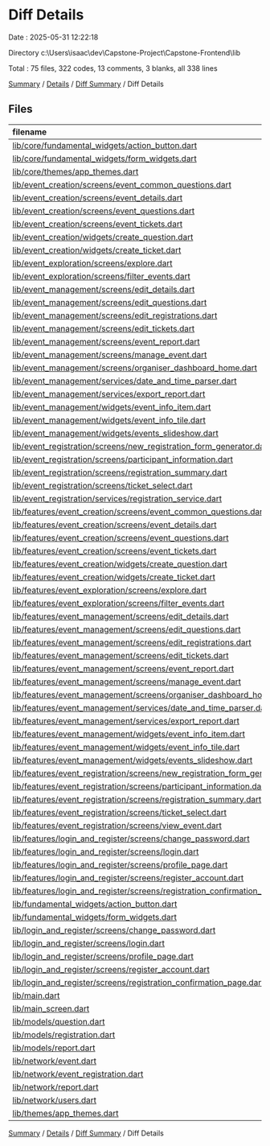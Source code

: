 # Diff Details

Date : 2025-05-31 12:22:18

Directory c:\\Users\\isaac\\dev\\Capstone-Project\\Capstone-Frontend\\lib

Total : 75 files,  322 codes, 13 comments, 3 blanks, all 338 lines

[Summary](results.md) / [Details](details.md) / [Diff Summary](diff.md) / Diff Details

## Files
| filename | language | code | comment | blank | total |
| :--- | :--- | ---: | ---: | ---: | ---: |
| [lib/core/fundamental\_widgets/action\_button.dart](/lib/core/fundamental_widgets/action_button.dart) | Dart | 32 | 0 | 6 | 38 |
| [lib/core/fundamental\_widgets/form\_widgets.dart](/lib/core/fundamental_widgets/form_widgets.dart) | Dart | 42 | 3 | 5 | 50 |
| [lib/core/themes/app\_themes.dart](/lib/core/themes/app_themes.dart) | Dart | 54 | 22 | 2 | 78 |
| [lib/event\_creation/screens/event\_common\_questions.dart](/lib/event_creation/screens/event_common_questions.dart) | Dart | -136 | 0 | -10 | -146 |
| [lib/event\_creation/screens/event\_details.dart](/lib/event_creation/screens/event_details.dart) | Dart | -311 | -4 | -28 | -343 |
| [lib/event\_creation/screens/event\_questions.dart](/lib/event_creation/screens/event_questions.dart) | Dart | -122 | -10 | -18 | -150 |
| [lib/event\_creation/screens/event\_tickets.dart](/lib/event_creation/screens/event_tickets.dart) | Dart | -169 | -6 | -17 | -192 |
| [lib/event\_creation/widgets/create\_question.dart](/lib/event_creation/widgets/create_question.dart) | Dart | -206 | -7 | -15 | -228 |
| [lib/event\_creation/widgets/create\_ticket.dart](/lib/event_creation/widgets/create_ticket.dart) | Dart | -113 | -4 | -12 | -129 |
| [lib/event\_exploration/screens/explore.dart](/lib/event_exploration/screens/explore.dart) | Dart | -610 | -2 | -31 | -643 |
| [lib/event\_exploration/screens/filter\_events.dart](/lib/event_exploration/screens/filter_events.dart) | Dart | -210 | -10 | -15 | -235 |
| [lib/event\_management/screens/edit\_details.dart](/lib/event_management/screens/edit_details.dart) | Dart | -286 | 0 | -25 | -311 |
| [lib/event\_management/screens/edit\_questions.dart](/lib/event_management/screens/edit_questions.dart) | Dart | -207 | -3 | -16 | -226 |
| [lib/event\_management/screens/edit\_registrations.dart](/lib/event_management/screens/edit_registrations.dart) | Dart | -98 | 0 | -10 | -108 |
| [lib/event\_management/screens/edit\_tickets.dart](/lib/event_management/screens/edit_tickets.dart) | Dart | -420 | -6 | -30 | -456 |
| [lib/event\_management/screens/event\_report.dart](/lib/event_management/screens/event_report.dart) | Dart | -145 | -2 | -12 | -159 |
| [lib/event\_management/screens/manage\_event.dart](/lib/event_management/screens/manage_event.dart) | Dart | -126 | -6 | -9 | -141 |
| [lib/event\_management/screens/organiser\_dashboard\_home.dart](/lib/event_management/screens/organiser_dashboard_home.dart) | Dart | -69 | -2 | -12 | -83 |
| [lib/event\_management/services/date\_and\_time\_parser.dart](/lib/event_management/services/date_and_time_parser.dart) | Dart | -52 | -1 | -19 | -72 |
| [lib/event\_management/services/export\_report.dart](/lib/event_management/services/export_report.dart) | Dart | -104 | -3 | -8 | -115 |
| [lib/event\_management/widgets/event\_info\_item.dart](/lib/event_management/widgets/event_info_item.dart) | Dart | -61 | 0 | -3 | -64 |
| [lib/event\_management/widgets/event\_info\_tile.dart](/lib/event_management/widgets/event_info_tile.dart) | Dart | -76 | 0 | -5 | -81 |
| [lib/event\_management/widgets/events\_slideshow.dart](/lib/event_management/widgets/events_slideshow.dart) | Dart | -80 | -7 | -8 | -95 |
| [lib/event\_registration/screens/new\_registration\_form\_generator.dart](/lib/event_registration/screens/new_registration_form_generator.dart) | Dart | -254 | -1 | -18 | -273 |
| [lib/event\_registration/screens/participant\_information.dart](/lib/event_registration/screens/participant_information.dart) | Dart | -145 | -2 | -8 | -155 |
| [lib/event\_registration/screens/registration\_summary.dart](/lib/event_registration/screens/registration_summary.dart) | Dart | -173 | 0 | -12 | -185 |
| [lib/event\_registration/screens/ticket\_select.dart](/lib/event_registration/screens/ticket_select.dart) | Dart | -175 | -2 | -11 | -188 |
| [lib/event\_registration/services/registration\_service.dart](/lib/event_registration/services/registration_service.dart) | Dart | 0 | 0 | -1 | -1 |
| [lib/features/event\_creation/screens/event\_common\_questions.dart](/lib/features/event_creation/screens/event_common_questions.dart) | Dart | 136 | 0 | 10 | 146 |
| [lib/features/event\_creation/screens/event\_details.dart](/lib/features/event_creation/screens/event_details.dart) | Dart | 311 | 4 | 28 | 343 |
| [lib/features/event\_creation/screens/event\_questions.dart](/lib/features/event_creation/screens/event_questions.dart) | Dart | 124 | 10 | 15 | 149 |
| [lib/features/event\_creation/screens/event\_tickets.dart](/lib/features/event_creation/screens/event_tickets.dart) | Dart | 169 | 6 | 17 | 192 |
| [lib/features/event\_creation/widgets/create\_question.dart](/lib/features/event_creation/widgets/create_question.dart) | Dart | 222 | 9 | 14 | 245 |
| [lib/features/event\_creation/widgets/create\_ticket.dart](/lib/features/event_creation/widgets/create_ticket.dart) | Dart | 113 | 4 | 12 | 129 |
| [lib/features/event\_exploration/screens/explore.dart](/lib/features/event_exploration/screens/explore.dart) | Dart | 598 | 2 | 32 | 632 |
| [lib/features/event\_exploration/screens/filter\_events.dart](/lib/features/event_exploration/screens/filter_events.dart) | Dart | 210 | 10 | 15 | 235 |
| [lib/features/event\_management/screens/edit\_details.dart](/lib/features/event_management/screens/edit_details.dart) | Dart | 286 | 0 | 25 | 311 |
| [lib/features/event\_management/screens/edit\_questions.dart](/lib/features/event_management/screens/edit_questions.dart) | Dart | 198 | 10 | 13 | 221 |
| [lib/features/event\_management/screens/edit\_registrations.dart](/lib/features/event_management/screens/edit_registrations.dart) | Dart | 98 | 0 | 10 | 108 |
| [lib/features/event\_management/screens/edit\_tickets.dart](/lib/features/event_management/screens/edit_tickets.dart) | Dart | 431 | 6 | 29 | 466 |
| [lib/features/event\_management/screens/event\_report.dart](/lib/features/event_management/screens/event_report.dart) | Dart | 161 | 2 | 12 | 175 |
| [lib/features/event\_management/screens/manage\_event.dart](/lib/features/event_management/screens/manage_event.dart) | Dart | 127 | 6 | 8 | 141 |
| [lib/features/event\_management/screens/organiser\_dashboard\_home.dart](/lib/features/event_management/screens/organiser_dashboard_home.dart) | Dart | 75 | 2 | 9 | 86 |
| [lib/features/event\_management/services/date\_and\_time\_parser.dart](/lib/features/event_management/services/date_and_time_parser.dart) | Dart | 52 | 1 | 19 | 72 |
| [lib/features/event\_management/services/export\_report.dart](/lib/features/event_management/services/export_report.dart) | Dart | 112 | 4 | 9 | 125 |
| [lib/features/event\_management/widgets/event\_info\_item.dart](/lib/features/event_management/widgets/event_info_item.dart) | Dart | 61 | 0 | 3 | 64 |
| [lib/features/event\_management/widgets/event\_info\_tile.dart](/lib/features/event_management/widgets/event_info_tile.dart) | Dart | 76 | 0 | 5 | 81 |
| [lib/features/event\_management/widgets/events\_slideshow.dart](/lib/features/event_management/widgets/events_slideshow.dart) | Dart | 80 | 7 | 8 | 95 |
| [lib/features/event\_registration/screens/new\_registration\_form\_generator.dart](/lib/features/event_registration/screens/new_registration_form_generator.dart) | Dart | 263 | 2 | 20 | 285 |
| [lib/features/event\_registration/screens/participant\_information.dart](/lib/features/event_registration/screens/participant_information.dart) | Dart | 145 | 2 | 8 | 155 |
| [lib/features/event\_registration/screens/registration\_summary.dart](/lib/features/event_registration/screens/registration_summary.dart) | Dart | 180 | 1 | 13 | 194 |
| [lib/features/event\_registration/screens/ticket\_select.dart](/lib/features/event_registration/screens/ticket_select.dart) | Dart | 175 | 2 | 11 | 188 |
| [lib/features/event\_registration/screens/view\_event.dart](/lib/features/event_registration/screens/view_event.dart) | Dart | 207 | 12 | 8 | 227 |
| [lib/features/login\_and\_register/screens/change\_password.dart](/lib/features/login_and_register/screens/change_password.dart) | Dart | 102 | 4 | 11 | 117 |
| [lib/features/login\_and\_register/screens/login.dart](/lib/features/login_and_register/screens/login.dart) | Dart | 126 | 4 | 14 | 144 |
| [lib/features/login\_and\_register/screens/profile\_page.dart](/lib/features/login_and_register/screens/profile_page.dart) | Dart | 43 | 0 | 4 | 47 |
| [lib/features/login\_and\_register/screens/register\_account.dart](/lib/features/login_and_register/screens/register_account.dart) | Dart | 156 | 7 | 15 | 178 |
| [lib/features/login\_and\_register/screens/registration\_confirmation\_page.dart](/lib/features/login_and_register/screens/registration_confirmation_page.dart) | Dart | 50 | 0 | 4 | 54 |
| [lib/fundamental\_widgets/action\_button.dart](/lib/fundamental_widgets/action_button.dart) | Dart | -32 | 0 | -6 | -38 |
| [lib/fundamental\_widgets/form\_widgets.dart](/lib/fundamental_widgets/form_widgets.dart) | Dart | -42 | -3 | -5 | -50 |
| [lib/login\_and\_register/screens/change\_password.dart](/lib/login_and_register/screens/change_password.dart) | Dart | -102 | -4 | -11 | -117 |
| [lib/login\_and\_register/screens/login.dart](/lib/login_and_register/screens/login.dart) | Dart | -126 | -4 | -14 | -144 |
| [lib/login\_and\_register/screens/profile\_page.dart](/lib/login_and_register/screens/profile_page.dart) | Dart | -43 | 0 | -4 | -47 |
| [lib/login\_and\_register/screens/register\_account.dart](/lib/login_and_register/screens/register_account.dart) | Dart | -156 | -7 | -15 | -178 |
| [lib/login\_and\_register/screens/registration\_confirmation\_page.dart](/lib/login_and_register/screens/registration_confirmation_page.dart) | Dart | -50 | 0 | -4 | -54 |
| [lib/main.dart](/lib/main.dart) | Dart | 5 | 1 | 1 | 7 |
| [lib/main\_screen.dart](/lib/main_screen.dart) | Dart | -3 | 0 | -1 | -4 |
| [lib/models/question.dart](/lib/models/question.dart) | Dart | 10 | 0 | -1 | 9 |
| [lib/models/registration.dart](/lib/models/registration.dart) | Dart | 2 | 0 | 2 | 4 |
| [lib/models/report.dart](/lib/models/report.dart) | Dart | 16 | 1 | 1 | 18 |
| [lib/network/event.dart](/lib/network/event.dart) | Dart | 24 | -13 | -1 | 10 |
| [lib/network/event\_registration.dart](/lib/network/event_registration.dart) | Dart | 2 | 0 | 1 | 3 |
| [lib/network/report.dart](/lib/network/report.dart) | Dart | 2 | 0 | 1 | 3 |
| [lib/network/users.dart](/lib/network/users.dart) | Dart | 2 | 0 | 0 | 2 |
| [lib/themes/app\_themes.dart](/lib/themes/app_themes.dart) | Dart | -54 | -22 | -2 | -78 |

[Summary](results.md) / [Details](details.md) / [Diff Summary](diff.md) / Diff Details